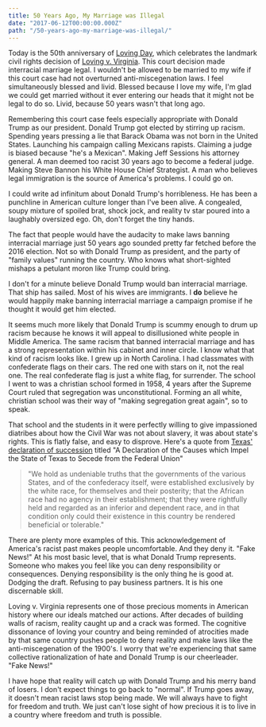 ```yaml
---
title: 50 Years Ago, My Marriage was Illegal
date: "2017-06-12T00:00:00.000Z"
path: "/50-years-ago-my-marriage-was-illegal/"
---
```


Today is the 50th anniversary of [Loving Day](https://en.wikipedia.org/wiki/Loving_Day), which celebrates the landmark civil rights decision of [Loving v. Virginia](https://en.wikipedia.org/wiki/Loving_v._Virginia). This court decision made interracial marriage legal. I wouldn't be allowed to be married to my wife if this court case had not overturned anti-miscegenation laws. I feel simultaneously blessed and livid. Blessed because I love my wife, I'm glad we could get married without it ever entering our heads that it might not be legal to do so. Livid, because 50 years wasn't that long ago.

Remembering this court case feels especially appropriate with Donald Trump as our president. Donald Trump got elected by stirring up racism. Spending years pressing a lie that Barack Obama was not born in the United States. Launching his campaign calling Mexicans rapists. Claiming a judge is biased because "he's a Mexican". Making Jeff Sessions his attorney general. A man deemed too racist 30 years ago to become a federal judge. Making Steve Bannon his White House Chief Strategist. A man who believes legal immigration is the source of America's problems. I could go on.

I could write ad infinitum about Donald Trump's horribleness. He has been a punchline in American culture longer than I've been alive. A congealed, soupy mixture of spoiled brat, shock jock, and reality tv star poured into a laughably oversized ego. Oh, don't forget the tiny hands.

The fact that people would have the audacity to make laws banning interracial marriage just 50 years ago sounded pretty far fetched before the 2016 election. Not so with Donald Trump as president, and the party of "family values" running the country. Who knows what short-sighted mishaps a petulant moron like Trump could bring.

I don't for a minute believe Donald Trump would ban interracial marriage. That ship has sailed. Most of his wives are immigrants. I **do** believe he would happily make banning interracial marriage a campaign promise if he thought it would get him elected.

It seems much more likely that Donald Trump is scummy enough to drum up racism because he knows it will appeal to disillusioned white people in Middle America. The same racism that banned interracial marriage and has a strong representation within his cabinet and inner circle. I know what that kind of racism looks like. I grew up in North Carolina. I had classmates with confederate flags on their cars. The red one with stars on it, not the real one. The real confederate flag is just a white flag, for surrender. The school I went to was a christian school formed in 1958, 4 years after the Supreme Court ruled that segregation was unconstitutional. Forming an all white, christian school was their way of "making segregation great again", so to speak.

That school and the students in it were perfectly willing to give impassioned diatribes about how the Civil War was not about slavery, it was about state's rights. This is flatly false, and easy to disprove. Here's a quote from [Texas' declaration of succession](http://avalon.law.yale.edu/19th_century/csa_texsec.asp) titled "A Declaration of the Causes which Impel the State of Texas to Secede from the Federal Union"

>"We hold as undeniable truths that the governments of the various States, and of the confederacy itself, were established exclusively by the white race, for themselves and their posterity; that the African race had no agency in their establishment; that they were rightfully held and regarded as an inferior and dependent race, and in that condition only could their existence in this country be rendered beneficial or tolerable."

There are plenty more examples of this. This acknowledgement of America's racist past makes people uncomfortable. And they deny it. "Fake News!" At his most basic level, that is what Donald Trump represents. Someone who makes you feel like you can deny responsibility or consequences. Denying responsibility is the only thing he is good at. Dodging the draft. Refusing to pay business partners. It is his one discernable skill.

Loving v. Virginia represents one of those precious moments in American history where our ideals matched our actions. After decades of building walls of racism, reality caught up and a crack was formed. The cognitive dissonance of loving your country and being reminded of atrocities made by that same country pushes people to deny reality and make laws like the anti-miscegenation of the 1900's. I worry that we're experiencing that same collective rationalization of hate and Donald Trump is our cheerleader. "Fake News!"

I have hope that reality will catch up with Donald Trump and his merry band of losers. I don't expect things to go back to "normal". If Trump goes away, it doesn't mean racist laws stop being made. We will always have to fight for freedom and truth. We just can't lose sight of how precious it is to live in a country where freedom and truth is possible.
